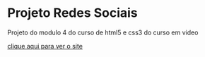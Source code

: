 <h1>Projeto Redes Sociais</h1>

<p>Projeto do modulo 4 do curso de html5 e css3 do curso em video</p>
<a href="https://leandro117.github.io/Projeto_Redes_Sociais/" target="_blank">clique aqui para ver o site<a>

